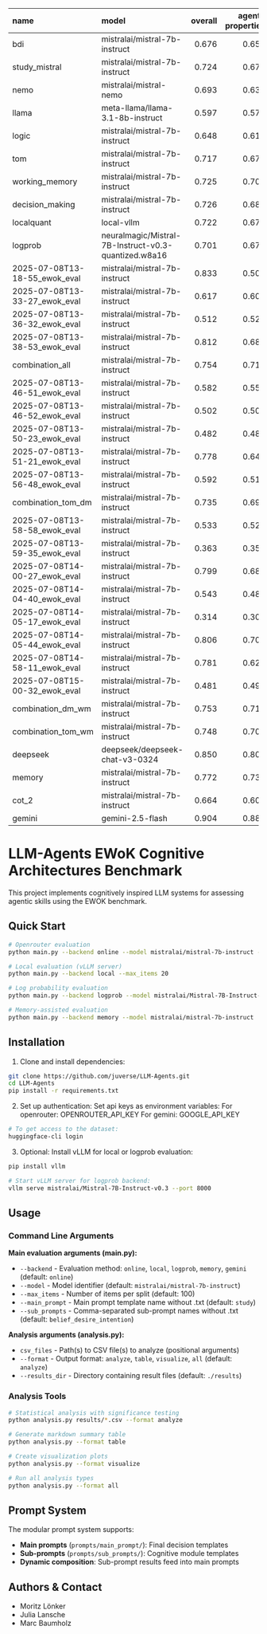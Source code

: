 | name                          | model                                                | overall | agent-properties | social-interactions | social-properties |
|:------------------------------|:-----------------------------------------------------|--------:|-----------------:|--------------------:|------------------:|
| bdi                           | mistralai/mistral-7b-instruct                        | 0.676   | 0.651            | 0.780               | 0.727             |
| study_mistral                 | mistralai/mistral-7b-instruct                        | 0.724   | 0.675            | 0.826               | 0.927             |
| nemo                          | mistralai/mistral-nemo                               | 0.693   | 0.631            | 0.863               | 0.905             |
| llama                         | meta-llama/llama-3.1-8b-instruct                     | 0.597   | 0.571            | 0.594               | 0.759             |
| logic                         | mistralai/mistral-7b-instruct                        | 0.648   | 0.613            | 0.737               | 0.773             |
| tom                           | mistralai/mistral-7b-instruct                        | 0.717   | 0.678            | 0.843               | 0.832             |
| working_memory                | mistralai/mistral-7b-instruct                        | 0.725   | 0.701            | 0.820               | 0.781             |
| decision_making               | mistralai/mistral-7b-instruct                        | 0.726   | 0.688            | 0.794               | 0.892             |
| localquant                    | local-vllm                                           | 0.722   | 0.679            | 0.806               | 0.903             |
| logprob                       | neuralmagic/Mistral-7B-Instruct-v0.3-quantized.w8a16 | 0.701   | 0.679            | 0.774               | 0.759             |
| 2025-07-08T13-18-55_ewok_eval | mistralai/mistral-7b-instruct                        | 0.833   | 0.500            | 1.000               | 1.000             |
| 2025-07-08T13-33-27_ewok_eval | mistralai/mistral-7b-instruct                        | 0.617   | 0.600            | 0.750               | 0.500             |
| 2025-07-08T13-36-32_ewok_eval | mistralai/mistral-7b-instruct                        | 0.512   | 0.523            | 0.493               | 0.520             |
| 2025-07-08T13-38-53_ewok_eval | mistralai/mistral-7b-instruct                        | 0.812   | 0.687            | 0.810               | 0.940             |
| combination_all               | mistralai/mistral-7b-instruct                        | 0.754   | 0.717            | 0.857               | 0.884             |
| 2025-07-08T13-46-51_ewok_eval | mistralai/mistral-7b-instruct                        | 0.582   | 0.550            | 0.593               | 0.603             |
| 2025-07-08T13-46-52_ewok_eval | mistralai/mistral-7b-instruct                        | 0.502   | 0.500            | 0.510               | 0.497             |
| 2025-07-08T13-50-23_ewok_eval | mistralai/mistral-7b-instruct                        | 0.482   | 0.480            | 0.480               | 0.487             |
| 2025-07-08T13-51-21_ewok_eval | mistralai/mistral-7b-instruct                        | 0.778   | 0.640            | 0.767               | 0.927             |
| 2025-07-08T13-56-48_ewok_eval | mistralai/mistral-7b-instruct                        | 0.592   | 0.510            | 0.643               | 0.623             |
| combination_tom_dm            | mistralai/mistral-7b-instruct                        | 0.735   | 0.696            | 0.854               | 0.859             |
| 2025-07-08T13-58-58_ewok_eval | mistralai/mistral-7b-instruct                        | 0.533   | 0.523            | 0.553               | 0.523             |
| 2025-07-08T13-59-35_ewok_eval | mistralai/mistral-7b-instruct                        | 0.363   | 0.357            | 0.367               | 0.367             |
| 2025-07-08T14-00-27_ewok_eval | mistralai/mistral-7b-instruct                        | 0.799   | 0.680            | 0.800               | 0.917             |
| 2025-07-08T14-04-40_ewok_eval | mistralai/mistral-7b-instruct                        | 0.543   | 0.487            | 0.560               | 0.583             |
| 2025-07-08T14-05-17_ewok_eval | mistralai/mistral-7b-instruct                        | 0.314   | 0.307            | 0.240               | 0.397             |
| 2025-07-08T14-05-44_ewok_eval | mistralai/mistral-7b-instruct                        | 0.806   | 0.700            | 0.790               | 0.927             |
| 2025-07-08T14-58-11_ewok_eval | mistralai/mistral-7b-instruct                        | 0.781   | 0.623            | 0.787               | 0.933             |
| 2025-07-08T15-00-32_ewok_eval | mistralai/mistral-7b-instruct                        | 0.481   | 0.490            | 0.497               | 0.457             |
| combination_dm_wm             | mistralai/mistral-7b-instruct                        | 0.753   | 0.716            | 0.860               | 0.876             |
| combination_tom_wm            | mistralai/mistral-7b-instruct                        | 0.748   | 0.709            | 0.877               | 0.865             |
| deepseek                      | deepseek/deepseek-chat-v3-0324                       | 0.850   | 0.803            | 0.994               | 1.000             |
| memory                        | mistralai/mistral-7b-instruct                        | 0.772   | 0.733            | 0.894               | 0.895             |
| cot_2                         | mistralai/mistral-7b-instruct                        | 0.664   | 0.602            | 0.834               | 0.876             |
| gemini                        | gemini-2.5-flash                                     | 0.904   | 0.881            | 1.000               | 0.957             |



# LLM-Agents EWoK Cognitive Architectures Benchmark

This project implements cognitively inspired LLM systems for assessing agentic skills using the EWOK benchmark. 

## Quick Start

```bash
# Openrouter evaluation
python main.py --backend online --model mistralai/mistral-7b-instruct --max_items 10

# Local evaluation (vLLM server)
python main.py --backend local --max_items 20

# Log probability evaluation
python main.py --backend logprob --model mistralai/Mistral-7B-Instruct-v0.3

# Memory-assisted evaluation
python main.py --backend memory --model mistralai/mistral-7b-instruct
```


## Installation

1. Clone and install dependencies:
```bash
git clone https://github.com/juverse/LLM-Agents.git
cd LLM-Agents
pip install -r requirements.txt
```

2. Set up authentication:
Set api keys as environment variables:
For openrouter: OPENROUTER_API_KEY
For gemini: GOOGLE_API_KEY

```bash
# To get access to the dataset:
huggingface-cli login
```

3. Optional: Install vLLM for local or logprob evaluation:
```bash
pip install vllm

# Start vLLM server for logprob backend:
vllm serve mistralai/Mistral-7B-Instruct-v0.3 --port 8000
```

## Usage

### Command Line Arguments

**Main evaluation arguments (main.py):**
- `--backend` - Evaluation method: `online`, `local`, `logprob`, `memory`, `gemini` (default: `online`)
- `--model` - Model identifier (default: `mistralai/mistral-7b-instruct`)
- `--max_items` - Number of items per split (default: 100)
- `--main_prompt` - Main prompt template name without .txt (default: `study`)
- `--sub_prompts` - Comma-separated sub-prompt names without .txt (default: `belief_desire_intention`)

**Analysis arguments (analysis.py):**
- `csv_files` - Path(s) to CSV file(s) to analyze (positional arguments)
- `--format` - Output format: `analyze`, `table`, `visualize`, `all` (default: `analyze`)
- `--results_dir` - Directory containing result files (default: `./results`)


### Analysis Tools

```bash
# Statistical analysis with significance testing
python analysis.py results/*.csv --format analyze

# Generate markdown summary table
python analysis.py --format table

# Create visualization plots
python analysis.py --format visualize

# Run all analysis types
python analysis.py --format all
```

## Prompt System

The modular prompt system supports:
- **Main prompts** (`prompts/main_prompt/`): Final decision templates
- **Sub-prompts** (`prompts/sub_prompts/`): Cognitive module templates
- **Dynamic composition**: Sub-prompt results feed into main prompts

## Authors & Contact

* Moritz Lönker
* Julia Lansche  
* Marc Baumholz
